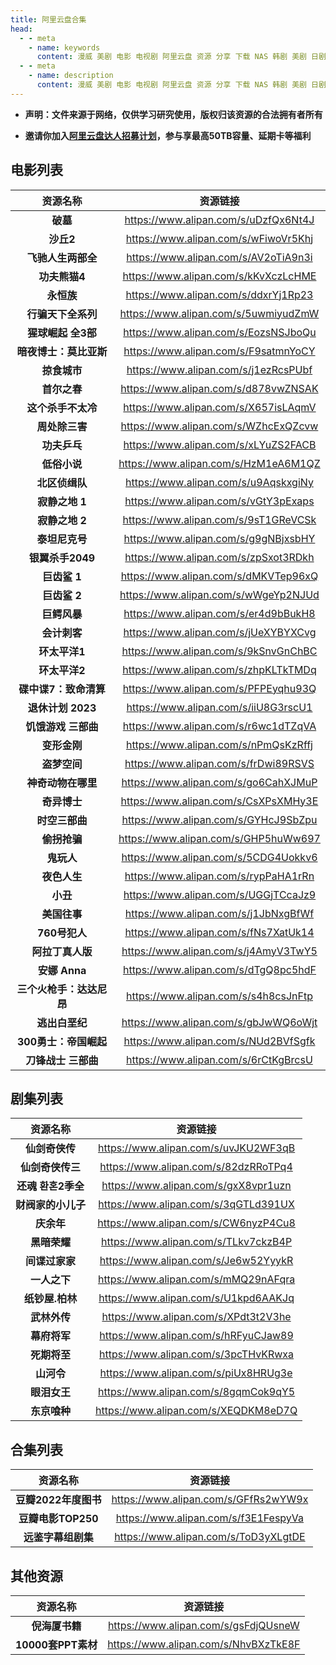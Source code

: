 ```yaml
---
title: 阿里云盘合集
head:
  - - meta
    - name: keywords
      content: 漫威 美剧 电影 电视剧 阿里云盘 资源 分享 下载 NAS 韩剧 美剧 日剧 欧剧 剧集 合集 榜单 图书 素材 列表 链接
  - - meta
    - name: description
      content: 漫威 美剧 电影 电视剧 阿里云盘 资源 分享 下载 NAS 韩剧 美剧 日剧 欧剧 剧集 合集 榜单 图书 素材 列表 资源
---
```


- **声明：文件来源于网络，仅供学习研究使用，版权归该资源的合法拥有者所有**

- **邀请你加入[阿里云盘达人招募计划](https://pages.aliyundrive.com/mobile-page/web/signup.html?code=a98d13a)，参与享最高50TB容量、延期卡等福利**

## 电影列表

|         资源名称         |               资源链接               |
| :----------------------: | :----------------------------------: |
|         **破墓**         | https://www.alipan.com/s/uDzfQx6Nt4J |
|        **沙丘2**         | https://www.alipan.com/s/wFiwoVr5Khj |
|    **飞驰人生两部全**    | https://www.alipan.com/s/AV2oTiA9n3i |
|      **功夫熊猫4**       | https://www.alipan.com/s/kKvXczLcHME |
|        **永恒族**        | https://www.alipan.com/s/ddxrYj1Rp23 |
|    **行骗天下全系列**    | https://www.alipan.com/s/5uwmiyudZmW |
|    **猩球崛起 全3部**    | https://www.alipan.com/s/EozsNSJboQu |
|  **暗夜博士：莫比亚斯**  | https://www.alipan.com/s/F9satmnYoCY |
|       **掠食城市**       | https://www.alipan.com/s/j1ezRcsPUbf |
|       **首尔之春**       | https://www.alipan.com/s/d878vwZNSAK |
|    **这个杀手不太冷**    | https://www.alipan.com/s/X657isLAqmV |
|      **周处除三害**      | https://www.alipan.com/s/WZhcExQZcvw |
|       **功夫乒乓**       | https://www.alipan.com/s/xLYuZS2FACB |
|       **低俗小说**       | https://www.alipan.com/s/HzM1eA6M1QZ |
|      **北区侦缉队**      | https://www.alipan.com/s/u9AqskxgiNy |
|      **寂静之地 1**      | https://www.alipan.com/s/vGtY3pExaps |
|      **寂静之地 2**      | https://www.alipan.com/s/9sT1GReVCSk |
|      **泰坦尼克号**      | https://www.alipan.com/s/g9gNBjxsbHY |
|     **银翼杀手2049**     | https://www.alipan.com/s/zpSxot3RDkh |
|       **巨齿鲨 1**       | https://www.alipan.com/s/dMKVTep96xQ |
|       **巨齿鲨 2**       | https://www.alipan.com/s/wWgeYp2NJUd |
|       **巨鳄风暴**       | https://www.alipan.com/s/er4d9bBukH8 |
|       **会计刺客**       | https://www.alipan.com/s/jUeXYBYXCvg |
|      **环太平洋1**       | https://www.alipan.com/s/9kSnvGnChBC |
|      **环太平洋2**       | https://www.alipan.com/s/zhpKLTkTMDq |
|  **碟中谍7：致命清算**   | https://www.alipan.com/s/PFPEyqhu93Q |
|    **退休计划 2023**     | https://www.alipan.com/s/iiU8G3rscU1 |
|   **饥饿游戏 三部曲**    | https://www.alipan.com/s/r6wc1dTZqVA |
|       **变形金刚**       | https://www.alipan.com/s/nPmQsKzRffj |
|       **盗梦空间**       | https://www.alipan.com/s/frDwi89RSVS |
|    **神奇动物在哪里**    | https://www.alipan.com/s/go6CahXJMuP |
|       **奇异博士**       | https://www.alipan.com/s/CsXPsXMHy3E |
|      **时空三部曲**      | https://www.alipan.com/s/GYHcJ9SbZpu |
|       **偷拐抢骗**       | https://www.alipan.com/s/GHP5huWw697 |
|        **鬼玩人**        | https://www.alipan.com/s/5CDG4Uokkv6 |
|       **夜色人生**       | https://www.alipan.com/s/rypPaHA1rRn |
|         **小丑**         | https://www.alipan.com/s/UGGjTCcaJz9 |
|       **美国往事**       | https://www.alipan.com/s/j1JbNxgBfWf |
|      **760号犯人**       | https://www.alipan.com/s/fNs7XatUk14 |
|     **阿拉丁真人版**     | https://www.alipan.com/s/j4AmyV3TwY5 |
|      **安娜 Anna**       | https://www.alipan.com/s/dTgQ8pc5hdF |
| **三个火枪手：达达尼昂** | https://www.alipan.com/s/s4h8csJnFtp |
|      **逃出白垩纪**      | https://www.alipan.com/s/gbJwWQ6oWjt |
|  **300勇士：帝国崛起**   | https://www.alipan.com/s/NUd2BVfSgfk |
|   **刀锋战士 三部曲**    | https://www.alipan.com/s/6rCtKgBrcsU |

## 剧集列表

|      资源名称      |               资源链接               |
| :----------------: | :----------------------------------: |
|   **仙剑奇侠传**   | https://www.alipan.com/s/uvJKU2WF3qB |
|  **仙剑奇侠传三**  | https://www.alipan.com/s/82dzRRoTPq4 |
| **还魂 환혼2季全** | https://www.alipan.com/s/gxX8vpr1uzn |
| **财阀家的小儿子** | https://www.alipan.com/s/3qGTLd391UX |
|     **庆余年**     | https://www.alipan.com/s/CW6nyzP4Cu8 |
|    **黑暗荣耀**    | https://www.alipan.com/s/TLkv7ckzB4P |
|   **间谍过家家**   | https://www.alipan.com/s/Je6w52YyykR |
|    **一人之下**    | https://www.alipan.com/s/mMQ29nAFqra |
|  **纸钞屋.柏林**   | https://www.alipan.com/s/U1kpd6AAKJq |
|    **武林外传**    | https://www.alipan.com/s/XPdt3t2V3he |
|    **幕府将军**    | https://www.alipan.com/s/hRFyuCJaw89 |
|    **死期将至**    | https://www.alipan.com/s/3pcTHvKRwxa |
|     **山河令**     | https://www.alipan.com/s/piUx8HRUg3e |
|    **眼泪女王**    | https://www.alipan.com/s/8gqmCok9qY5 |
|    **东京喰种**    | https://www.alipan.com/s/XEQDKM8eD7Q |

## 合集列表

|       资源名称       |               资源链接               |
| :------------------: | :----------------------------------: |
| **豆瓣2022年度图书** | https://www.alipan.com/s/GFfRs2wYW9x |
|  **豆瓣电影TOP250**  | https://www.alipan.com/s/f3E1FespyVa |
|  **远鉴字幕组剧集**  | https://www.alipan.com/s/ToD3yXLgtDE |

## 其他资源

|      资源名称      |               资源链接               |
| :----------------: | :----------------------------------: |
|   **倪海厦书籍**   | https://www.alipan.com/s/gsFdjQUsneW |
| **10000套PPT素材** | https://www.alipan.com/s/NhvBXzTkE8F |
